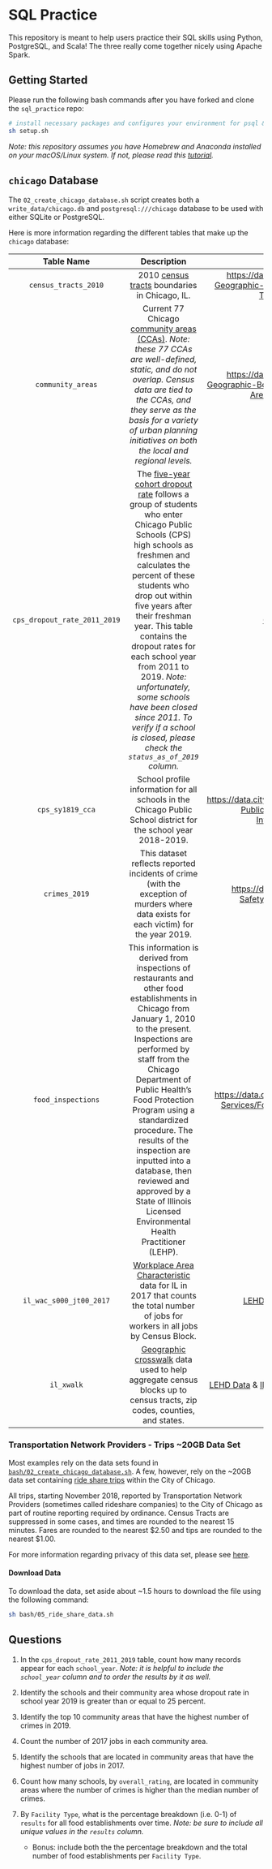 # SQL Practice

This repository is meant to help users practice their SQL skills using Python,
PostgreSQL, and Scala! The three really come together nicely using Apache Spark.

## Getting Started

Please run the following bash commands after you have forked and clone the `sql_practice` repo:

```bash
# install necessary packages and configures your environment for psql & pyspark
sh setup.sh
```

_Note: this repository assumes you have Homebrew and Anaconda installed on your macOS/Linux system. If not, please read this [tutorial](https://medium.com/ayuth/install-anaconda-on-macos-with-homebrew-c94437d63a37)._

## `chicago` Database

The `02_create_chicago_database.sh` script creates both a `write_data/chicago.db` and `postgresql:///chicago` database to be used with either SQLite or PostgreSQL.

Here is more information regarding the different tables that make up the `chicago` database:

| **Table Name** | **Description** | **Documentation** |
| :------------: | :-------------: | :---------------: |
| `census_tracts_2010` | 2010 [census tracts](https://libguides.lib.msu.edu/tracts) boundaries in Chicago, IL. | https://data.cityofchicago.org/Facilities-Geographic-Boundaries/Boundaries-Census-Tracts-2010/5jrd-6zik |
| `community_areas` | Current 77 Chicago [community areas (CCAs)](https://en.wikipedia.org/wiki/Community_areas_in_Chicago). _Note: these 77 CCAs are well-defined, static, and do not overlap. Census data are tied to the CCAs, and they serve as the basis for a variety of urban planning initiatives on both the local and regional levels._ | https://data.cityofchicago.org/Facilities-Geographic-Boundaries/Boundaries-Community-Areas-current-/cauq-8yn6 |
| `cps_dropout_rate_2011_2019` | The [five-year cohort dropout rate](https://cps.edu/Performance/Documents/DataFiles/FiveYearDropoutFactSheet.pdf) follows a group of students who enter Chicago Public Schools (CPS) high schools as freshmen and calculates the percent of these students who drop out within five years after their freshman year. This table contains the dropout rates for each school year from 2011 to 2019. _Note: unfortunately, some schools have been closed since 2011. To verify if a school is closed, please check the `status_as_of_2019` column._ | [CPS Data](https://cps.edu/SchoolData/Pages/SchoolData.aspx) and [Source](https://cps.edu/Performance/Documents/DataFiles/Metrics_CohortGraduationDropoutAdjusted_SchoolLevel_2011to2019.xls)|
| `cps_sy1819_cca` | School profile information for all schools in the Chicago Public School district for the school year 2018-2019. | https://data.cityofchicago.org/Education/Chicago-Public-Schools-School-Profile-Information-/kh4r-387c |
| `crimes_2019` | This dataset reflects reported incidents of crime (with the exception of murders where data exists for each victim) for the year 2019. | https://data.cityofchicago.org/Public-Safety/Crimes-2019/w98m-zvie |
| `food_inspections` | This information is derived from inspections of restaurants and other food establishments in Chicago from January 1, 2010 to the present. Inspections are performed by staff from the Chicago Department of Public Health’s Food Protection Program using a standardized procedure. The results of the inspection are inputted into a database, then reviewed and approved by a State of Illinois Licensed Environmental Health Practitioner (LEHP). | https://data.cityofchicago.org/Health-Human-Services/Food-Inspections/4ijn-s7e5/data |
| `il_wac_s000_jt00_2017` | [Workplace Area Characteristic](https://lehd.ces.census.gov/data/lodes/LODES7/LODESTechDoc7.4.pdf) data for IL in 2017 that counts the total number of jobs for workers in all jobs by Census Block. | [LEHD Data](https://lehd.ces.census.gov/data/) & [IL 2017 WAC Data](https://lehd.ces.census.gov/data/lodes/LODES7/il/wac/il_wac_S000_JT00_2017.csv.gz) |
| `il_xwalk` | [Geographic crosswalk](https://lehd.ces.census.gov/data/lodes/LODES7/LODESTechDoc7.4.pdf) data used to help aggregate census blocks up to census tracts, zip codes, counties, and states. | [LEHD Data](https://lehd.ces.census.gov/data/) & [IL 2017 Geographic Crosswalk Data](https://lehd.ces.census.gov/data/lodes/LODES7/il/il_xwalk.csv.gz) |

### Transportation Network Providers - Trips ~20GB Data Set

Most examples rely on the data sets found in [`bash/02_create_chicago_database.sh`](bash/02_create_chicago_database.sh). A few, however, rely on the ~20GB data set containing [ride share trips](https://data.cityofchicago.org/Transportation/Transportation-Network-Providers-Trips/m6dm-c72p/data) within the City of Chicago.

All trips, starting November 2018, reported by Transportation Network Providers (sometimes called rideshare companies) to the City of Chicago as part of routine reporting required by ordinance. Census Tracts are suppressed in some cases, and times are rounded to the nearest 15 minutes. Fares are rounded to the nearest $2.50 and tips are rounded to the nearest $1.00.

For more information regarding privacy of this data set, please see [here](http://dev.cityofchicago.org/open%20data/data%20portal/2019/04/12/tnp-taxi-privacy.html).

#### Download Data

To download the data, set aside about ~1.5 hours to download the file using the 
following command:

```bash
sh bash/05_ride_share_data.sh
```

## Questions

1. In the `cps_dropout_rate_2011_2019` table, count how many records appear for each `school_year`. _Note: it is helpful to include the `school_year` column and to order the results by it as well._

2. Identify the schools and their community area whose dropout rate in school year 2019 is greater than or equal to 25 percent.

3. Identify the top 10 community areas that have the highest number of crimes in 2019.

4. Count the number of 2017 jobs in each community area.

5. Identify the schools that are located in community areas that have the highest number of jobs in 2017.

6. Count how many schools, by `overall_rating`, are located in community areas where the number of crimes is higher than the median number of crimes.

7. By `Facility Type`, what is the percentage breakdown (i.e. 0-1) of `results` for all food establishments over time. _Note: be sure to include all unique values in the `results` column._
    + Bonus: include both the the percentage breakdown and the total number of food establishments per `Facility Type`.

